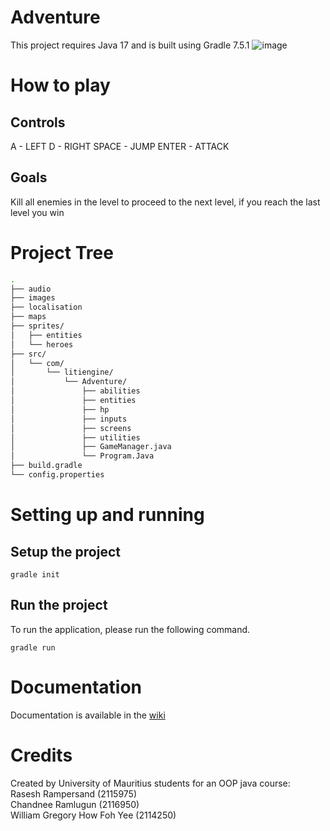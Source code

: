 # Adventure
This project requires Java 17 and is built using Gradle 7.5.1
![image](https://github.com/KoalaaDev/Adventure/assets/56580596/0c9933ea-f6ea-42bd-949a-7355a6a03117)

# How to play
## Controls
A - LEFT
D - RIGHT
SPACE - JUMP
ENTER - ATTACK
## Goals
Kill all enemies in the level to proceed to the next level, if you reach the last level you win
# Project Tree
```bash
.
├── audio
├── images
├── localisation
├── maps
├── sprites/
│   ├── entities
│   └── heroes
├── src/
│   └── com/
│       └── litiengine/
│           └── Adventure/
│               ├── abilities
│               ├── entities
│               ├── hp
│               ├── inputs
│               ├── screens
│               ├── utilities
│               ├── GameManager.java
│               └── Program.Java
├── build.gradle
└── config.properties
```
# Setting up and running
## Setup the project
```
gradle init
```

## Run the project
To run the application, please run the following command.
```
gradle run
```
# Documentation
Documentation is available in the [wiki](https://github.com/KoalaaDev/Adventure/wiki)
# Credits
Created by University of Mauritius students for an OOP java course:<br>
Rasesh Rampersand (2115975)<br>
Chandnee Ramlugun (2116950)<br>
William Gregory How Foh Yee (2114250)
